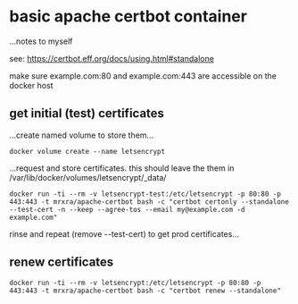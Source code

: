 # basic apache certbot container
...notes to myself

see: https://certbot.eff.org/docs/using.html#standalone

make sure example.com:80 and example.com:443 are accessible on the docker host

## get initial (test) certificates
...create named volume to store them...
```cmdline
docker volume create --name letsencrypt
```
...request and store certificates. this should leave the them in /var/lib/docker/volumes/letsencrypt/_data/
```cmdline
docker run -ti --rm -v letsencrypt-test:/etc/letsencrypt -p 80:80 -p 443:443 -t mrxra/apache-certbot bash -c "certbot certonly --standalone --test-cert -n --keep --agree-tos --email my@example.com -d example.com"
```

rinse and repeat (remove --test-cert) to get prod certificates...

## renew certificates
```cmdline
docker run -ti --rm -v letsencrypt:/etc/letsencrypt -p 80:80 -p 443:443 -t mrxra/apache-certbot bash -c "certbot renew --standalone"
```
